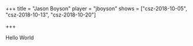 +++
title = "Jason Boyson"
player = "jboyson"
shows = ["csz-2018-10-05", "csz-2018-10-13", "csz-2018-10-20"]

+++

Hello World
